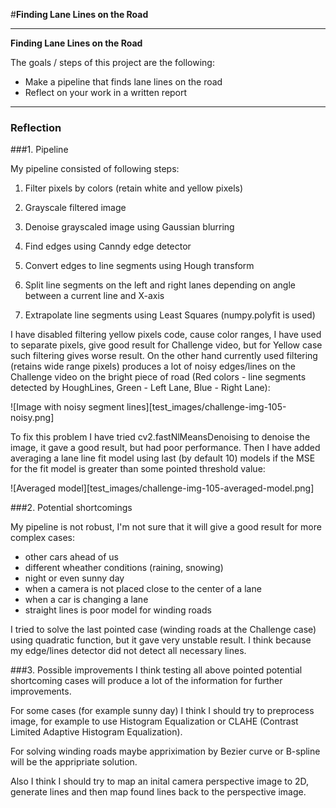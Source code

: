 #**Finding Lane Lines on the Road** 

---

**Finding Lane Lines on the Road**

The goals / steps of this project are the following:
* Make a pipeline that finds lane lines on the road
* Reflect on your work in a written report

---

### Reflection

###1. Pipeline

My pipeline consisted of following steps:

1. Filter pixels by colors (retain white and yellow pixels)

2. Grayscale filtered image

3. Denoise grayscaled image using Gaussian blurring

4. Find edges using Canndy edge detector

5. Convert edges to line segments using Hough transform

6. Split line segments on the left and right lanes depending on angle between a current line and X-axis

7. Extrapolate line segments using Least Squares (numpy.polyfit is used)


I have disabled filtering yellow pixels code, cause color ranges, I have used to separate pixels,
give good result for Challenge video, but for Yellow case such filtering gives worse result.
On the other hand currently used filtering (retains wide range pixels) produces a lot of noisy edges/lines 
on the Challenge video on the bright piece of road (Red colors - line segments detected by HoughLines, Green - Left Lane, Blue - Right Lane):

![Image with noisy segment lines][test_images/challenge-img-105-noisy.png]

To fix this problem I have tried cv2.fastNlMeansDenoising to denoise the image, it gave a good result, but had poor performance.
Then I have added averaging a lane line fit model using last (by default 10) models 
if the MSE for the fit model is greater than some pointed threshold value:

![Averaged model][test_images/challenge-img-105-averaged-model.png]



###2. Potential shortcomings

My pipeline is not robust, I'm not sure that it will give a good result for more complex cases: 
* other cars ahead of us
* different wheather conditions (raining, snowing)
* night or even sunny day
* when a camera is not placed close to the center of a lane
* when a car is changing a lane
* straight lines is poor model for winding roads

I tried to solve the last pointed case (winding roads at the Challenge case) using quadratic function,
but it gave very unstable result. I think because my edge/lines detector did not detect all necessary lines.


###3. Possible improvements
I think testing all above pointed potential shortcoming cases will produce a lot of the information for further improvements.

For some cases (for example sunny day) I think I should try to preprocess image, for example to use Histogram Equalization or CLAHE (Contrast Limited Adaptive Histogram Equalization).

For solving winding roads maybe appriximation by Bezier curve or B-spline will be the appripriate solution.

Also I think I should try to map an inital camera perspective image to 2D, generate lines and then map found lines back to the perspective image.